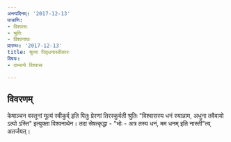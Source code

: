 ```yaml
---
अन्त्यदिनम्: '2017-12-13'
पात्राणि:
- विश्वासः
- श्रुतिः
- विश्वनाथः
प्रारम्भः: '2017-12-13'
title: श्रुत्या पितृधनास्वीकारः
विषयः:
- दाम्पत्ये विश्वासः

---
```


## विवरणम्
केषाञ्चन वस्तूनां मूल्यं स्वीकुर्व् इति पितुः‌ प्रेरणां‌ तिरस्कुर्वती श्रुतिः "विश्वासस्य धनं स्यान्नाम, अधुना तवैवायो ऽल्पो ऽस्ति" इत्युक्ता विश्वनाथेन। तदा सेषत्कृद्धा - "भोः - अत्र तस्य धनं, मम धनम् इति नास्ती"त्य् अतर्जयत्।

